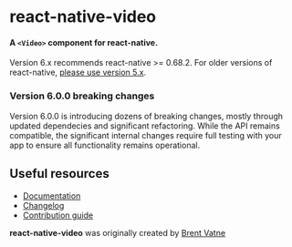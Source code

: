 # react-native-video

#### A `<Video>` component for react-native.

Version 6.x recommends react-native >= 0.68.2. For older versions of react-native, [please use version 5.x](https://github.com/react-native-video/react-native-video/tree/v5.2.0).

### Version 6.0.0 breaking changes

Version 6.0.0 is introducing dozens of breaking changes, mostly through updated dependecies and significant refactoring. While the API remains compatible, the significant internal changes require full testing with your app to ensure all functionality remains operational.

## Useful resources

- [Documentation](https://github.com/react-native-video/react-native-video/blob/master/API.md)
- [Changelog](https://github.com/react-native-video/react-native-video/blob/master/CHANGELOG.md)
- [Contribution guide](CONTRIBUTING.md)

**react-native-video** was originally created by [Brent Vatne](https://github.com/brentvatne)
